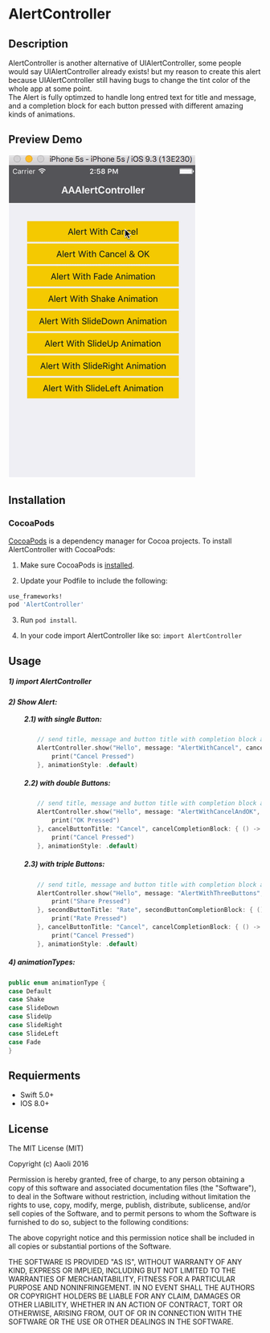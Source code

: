 # AlertController

## Description
AlertController is another alternative of UIAlertController, some people would say UIAlertController already exists! but my reason to create this alert because UIAlertController still having bugs to change the tint color of the whole app at some point.<br/>
The Alert is fully optimzed to handle long entred text for title and message, and a completion block for each button pressed with different amazing kinds of animations.

## Preview Demo
<img src="https://raw.githubusercontent.com/AaoIi/AAAlertController/master/demo1.gif">

## Installation

### CocoaPods
[CocoaPods][] is a dependency manager for Cocoa projects. To install AlertController with CocoaPods:

1. Make sure CocoaPods is [installed][CocoaPods Installation].

2. Update your Podfile to include the following:

``` ruby
use_frameworks!
pod 'AlertController'
```

3. Run `pod install`.

[CocoaPods]: https://cocoapods.org
[CocoaPods Installation]: https://guides.cocoapods.org/using/getting-started.html#getting-started

4. In your code import AlertController like so:
`import AlertController`

## Usage ##
##### 1) import AlertController <br/>
##### 2) Show Alert:<br/><br/>   &emsp;&emsp;  2.1) with single Button:<br/>

```swift
		// send title, message and button title with completion block also with your prefered animation
        AlertController.show("Hello", message: "AlertWithCancel", cancelButtonTitle: "Cancel", completionBlock: { () -> (Void) in
            print("Cancel Pressed")
        }, animationStyle: .default)
```

##### &emsp;&emsp; 2.2) with double Buttons:<br/> 

```swift
		// send title, message and button title with completion block also with your prefered animation
        AlertController.show("Hello", message: "AlertWithCancelAndOK", firstButtonTitle: "OK", firstActionCompletion: { () -> (Void) in
            print("OK Pressed")
        }, cancelButtonTitle: "Cancel", cancelCompletionBlock: { () -> (Void) in
            print("Cancel Pressed")
        }, animationStyle: .default)
```

##### &emsp;&emsp; 2.3) with triple Buttons:<br/> 

```swift
		// send title, message and button title with completion block also with your prefered animation
        AlertController.show("Hello", message: "AlertWithThreeButtons", firstButtonTitle: "Share", firstButtonCompletionBlock: { () -> (Void) in
            print("Share Pressed")
        }, secondButtonTitle: "Rate", secondButtonCompletionBlock: { () -> (Void) in
            print("Rate Pressed")
        }, cancelButtonTitle: "Cancel", cancelCompletionBlock: { () -> (Void) in
            print("Cancel Pressed")
        }, animationStyle: .default)
```

##### 4) animationTypes:<br/> 

```swift
public enum animationType {
case Default
case Shake
case SlideDown
case SlideUp
case SlideRight 
case SlideLeft
case Fade
}
```

## Requierments ##
* Swift 5.0+
* IOS 8.0+

## License ##

The MIT License (MIT)

Copyright (c) AaoIi 2016

Permission is hereby granted, free of charge, to any person obtaining a copy of this software and associated documentation files (the "Software"), to deal in the Software without restriction, including without limitation the rights to use, copy, modify, merge, publish, distribute, sublicense, and/or sell copies of the Software, and to permit persons to whom the Software is furnished to do so, subject to the following conditions:

The above copyright notice and this permission notice shall be included in all copies or substantial portions of the Software.

THE SOFTWARE IS PROVIDED "AS IS", WITHOUT WARRANTY OF ANY KIND, EXPRESS OR IMPLIED, INCLUDING BUT NOT LIMITED TO THE WARRANTIES OF MERCHANTABILITY, FITNESS FOR A PARTICULAR PURPOSE AND NONINFRINGEMENT. IN NO EVENT SHALL THE AUTHORS OR COPYRIGHT HOLDERS BE LIABLE FOR ANY CLAIM, DAMAGES OR OTHER LIABILITY, WHETHER IN AN ACTION OF CONTRACT, TORT OR OTHERWISE, ARISING FROM, OUT OF OR IN CONNECTION WITH THE SOFTWARE OR THE USE OR OTHER DEALINGS IN THE SOFTWARE.

